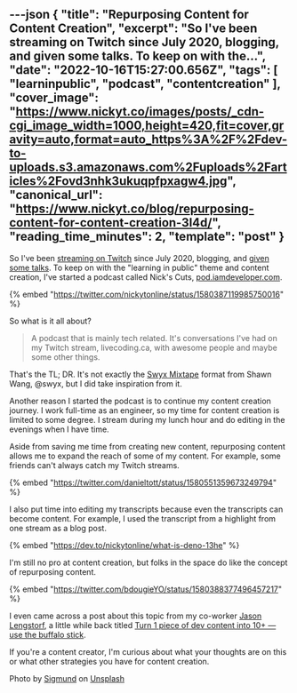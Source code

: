 ---json
{
  "title": "Repurposing Content for Content Creation",
  "excerpt": "So I've been streaming on Twitch since July 2020, blogging, and given some talks. To keep on with the...",
  "date": "2022-10-16T15:27:00.656Z",
  "tags": [
    "learninpublic",
    "podcast",
    "contentcreation"
  ],
  "cover_image": "https://www.nickyt.co/images/posts/_cdn-cgi_image_width=1000,height=420,fit=cover,gravity=auto,format=auto_https%3A%2F%2Fdev-to-uploads.s3.amazonaws.com%2Fuploads%2Farticles%2Fovd3nhk3ukuqpfpxagw4.jpg",
  "canonical_url": "https://www.nickyt.co/blog/repurposing-content-for-content-creation-3l4d/",
  "reading_time_minutes": 2,
  "template": "post"
}
---

So I've been [streaming on Twitch](https://livecoding.ca) since July 2020, blogging, and [given some talks](https://iamdeveloper.com/talks). To keep on with the "learning in public" theme and content creation, I've started a podcast called Nick's Cuts, [pod.iamdeveloper.com](https://pod.iamdeveloper.com).

{% embed "https://twitter.com/nickytonline/status/1580387119985750016" %}

So what is it all about?

> A podcast that is mainly tech related. It's conversations I've had on my Twitch stream, livecoding.ca, with awesome people and maybe some other things.

That's the TL; DR. It's not exactly the [Swyx Mixtape](https://mixtape.swyx.io/) format from Shawn Wang, @swyx, but I did take inspiration from it.

Another reason I started the podcast is to continue my content creation journey. I work full-time as an engineer, so my time for content creation is limited to some degree. I stream during my lunch hour and do editing in the evenings when I have time.

Aside from saving me time from creating new content, repurposing content allows me to expand the reach of some of my content. For example, some friends can't always catch my Twitch streams.

{% embed "https://twitter.com/danieltott/status/1580551359673249794" %}

I also put time into editing my transcripts because even the transcripts can become content. For example, I used the transcript from a highlight from one stream as a blog post.

{% embed "https://dev.to/nickytonline/what-is-deno-13he" %}

I'm still no pro at content creation, but folks in the space do like the concept of repurposing content.

{% embed "https://twitter.com/bdougieYO/status/1580388377496457217" %}

I even came across a post about this topic from my co-worker [Jason Lengstorf](https://dev.to/jlengstorf), a little while back titled [Turn 1 piece of dev content into 10+ — use the buffalo stick](https://www.jason.af/effective-devrel-buffalo-stick/).

If you're a content creator, I'm curious about what your thoughts are on this or what other strategies you have for content creation.

Photo by <a href="https://unsplash.com/@sigmund?utm_source=unsplash&utm_medium=referral&utm_content=creditCopyText">Sigmund</a> on <a href="https://unsplash.com/s/photos/recycle?utm_source=unsplash&utm_medium=referral&utm_content=creditCopyText">Unsplash</a>
